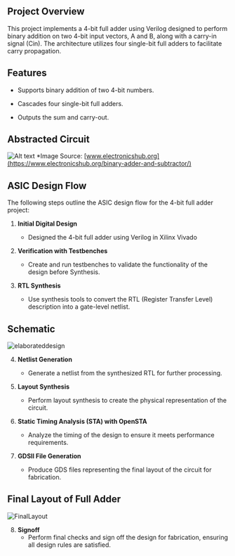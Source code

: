 ## Project Overview
This project implements a 4-bit full adder using Verilog designed to perform binary addition on two 4-bit input vectors, A and B, along with a carry-in signal (Cin). The architecture utilizes four single-bit full adders to facilitate carry propagation.

## Features
- Supports binary addition of two 4-bit numbers.
- Cascades four single-bit full adders.

- Outputs the sum and carry-out.

## Abstracted Circuit
![Alt text](https://www.electronicshub.org/wp-content/uploads/2015/06/4-bit-adder.jpg)
*Image Source: [www.electronicshub.org](https://www.electronicshub.org/binary-adder-and-subtractor/)

## ASIC Design Flow
The following steps outline the ASIC design flow for the 4-bit full adder project:

1. **Initial Digital Design**
   - Designed the 4-bit full adder using Verilog in Xilinx Vivado

2. **Verification with Testbenches**
   - Create and run testbenches to validate the functionality of the design before Synthesis.

3. **RTL Synthesis**
   - Use synthesis tools to convert the RTL (Register Transfer Level) description into a gate-level netlist.

## Schematic
![elaborateddesign](https://github.com/user-attachments/assets/eb174f81-7981-4b62-89ce-11ab3da7df60)

4. **Netlist Generation**
   - Generate a netlist from the synthesized RTL for further processing.

5. **Layout Synthesis**
   - Perform layout synthesis to create the physical representation of the circuit.

6. **Static Timing Analysis (STA) with OpenSTA**
   - Analyze the timing of the design to ensure it meets performance requirements.

7. **GDSII File Generation**
   - Produce GDS files representing the final layout of the circuit for fabrication.
  
## Final Layout of Full Adder
![FinalLayout](https://github.com/user-attachments/assets/28edbb96-039f-466b-a374-af318de0c6e6)

8. **Signoff**
   - Perform final checks and sign off the design for fabrication, ensuring all design rules are satisfied.


